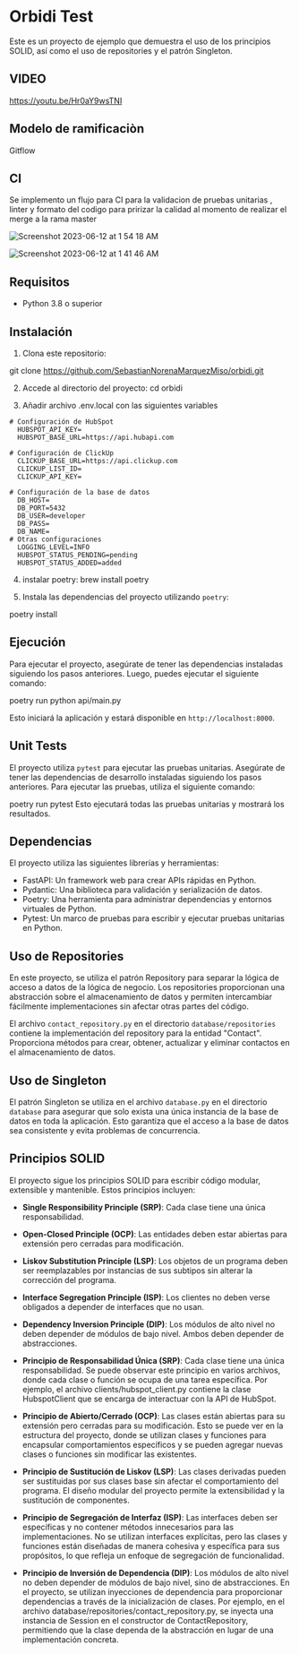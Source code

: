 
# Orbidi Test

Este es un proyecto de ejemplo que demuestra el uso de los principios SOLID, así como el uso de repositories y el patrón Singleton.
## VIDEO
https://youtu.be/Hr0aY9wsTNI

## Modelo de ramificaciòn
Gitflow

## CI
Se implemento un flujo para CI para la validacion de pruebas unitarias , linter y formato del codigo para pririzar la calidad al momento de realizar el merge a la rama master

![Screenshot 2023-06-12 at 1 54 18 AM](https://github.com/SebastianNorenaMarquezMiso/orbidi/assets/78800255/490975a0-4ab9-4df2-b61f-eb78c6c46129)


![Screenshot 2023-06-12 at 1 41 46 AM](https://github.com/SebastianNorenaMarquezMiso/orbidi/assets/78800255/a3b9ebaf-a45d-4936-96fd-d30ed61c0ca3)

## Requisitos

- Python 3.8 o superior

## Instalación

1. Clona este repositorio:

git clone https://github.com/SebastianNorenaMarquezMiso/orbidi.git

2. Accede al directorio del proyecto:
cd orbidi

3. Añadir archivo .env.local con las siguientes variables
```
# Configuración de HubSpot
  HUBSPOT_API_KEY=
  HUBSPOT_BASE_URL=https://api.hubapi.com

# Configuración de ClickUp
  CLICKUP_BASE_URL=https://api.clickup.com
  CLICKUP_LIST_ID=
  CLICKUP_API_KEY=

# Configuración de la base de datos
  DB_HOST=
  DB_PORT=5432
  DB_USER=developer
  DB_PASS=
  DB_NAME=
# Otras configuraciones
  LOGGING_LEVEL=INFO
  HUBSPOT_STATUS_PENDING=pending
  HUBSPOT_STATUS_ADDED=added
```
4. instalar poetry:
brew install poetry

5. Instala las dependencias del proyecto utilizando `poetry`:

poetry install

## Ejecución

Para ejecutar el proyecto, asegúrate de tener las dependencias instaladas siguiendo los pasos anteriores. Luego, puedes ejecutar el siguiente comando:



poetry run python api/main.py

Esto iniciará la aplicación y estará disponible en `http://localhost:8000`.

## Unit Tests

El proyecto utiliza `pytest` para ejecutar las pruebas unitarias. Asegúrate de tener las dependencias de desarrollo instaladas siguiendo los pasos anteriores. Para ejecutar las pruebas, utiliza el siguiente comando:


poetry run pytest
Esto ejecutará todas las pruebas unitarias y mostrará los resultados.

## Dependencias

El proyecto utiliza las siguientes librerías y herramientas:

- FastAPI: Un framework web para crear APIs rápidas en Python.
- Pydantic: Una biblioteca para validación y serialización de datos.
- Poetry: Una herramienta para administrar dependencias y entornos virtuales de Python.
- Pytest: Un marco de pruebas para escribir y ejecutar pruebas unitarias en Python.

## Uso de Repositories

En este proyecto, se utiliza el patrón Repository para separar la lógica de acceso a datos de la lógica de negocio. Los repositories proporcionan una abstracción sobre el almacenamiento de datos y permiten intercambiar fácilmente implementaciones sin afectar otras partes del código.

El archivo `contact_repository.py` en el directorio `database/repositories` contiene la implementación del repository para la entidad "Contact". Proporciona métodos para crear, obtener, actualizar y eliminar contactos en el almacenamiento de datos.
## Uso de Singleton

El patrón Singleton se utiliza en el archivo `database.py` en el directorio `database` para asegurar que solo exista una única instancia de la base de datos en toda la aplicación. Esto garantiza que el acceso a la base de datos sea consistente y evita problemas de concurrencia.

## Principios SOLID

El proyecto sigue los principios SOLID para escribir código modular, extensible y mantenible. Estos principios incluyen:

- **Single Responsibility Principle (SRP)**: Cada clase tiene una única responsabilidad.
- **Open-Closed Principle (OCP)**: Las entidades deben estar abiertas para extensión pero cerradas para modificación.
- **Liskov Substitution Principle (LSP)**: Los objetos de un programa deben ser reemplazables por instancias de sus subtipos sin alterar la corrección del programa.
- **Interface Segregation Principle (ISP)**: Los clientes no deben verse obligados a depender de interfaces que no usan.
- **Dependency Inversion Principle (DIP)**: Los módulos de alto nivel no deben depender de módulos de bajo nivel. Ambos deben depender de abstracciones.

- **Principio de Responsabilidad Única (SRP)**: Cada clase tiene una única responsabilidad. Se puede observar este principio en varios archivos, donde cada clase o función se ocupa de una tarea específica. Por ejemplo, el archivo clients/hubspot_client.py contiene la clase HubspotClient que se encarga de interactuar con la API de HubSpot.

- **Principio de Abierto/Cerrado (OCP)**: Las clases están abiertas para su extensión pero cerradas para su modificación. Esto se puede ver en la estructura del proyecto, donde se utilizan clases y funciones para encapsular comportamientos específicos y se pueden agregar nuevas clases o funciones sin modificar las existentes.

- **Principio de Sustitución de Liskov (LSP)**: Las clases derivadas pueden ser sustituidas por sus clases base sin afectar el comportamiento del programa. El diseño modular del proyecto permite la extensibilidad y la sustitución de componentes.

- **Principio de Segregación de Interfaz (ISP)**: Las interfaces deben ser específicas y no contener métodos innecesarios para las implementaciones. No se utilizan interfaces explícitas, pero las clases y funciones están diseñadas de manera cohesiva y específica para sus propósitos, lo que refleja un enfoque de segregación de funcionalidad.

- **Principio de Inversión de Dependencia (DIP)**: Los módulos de alto nivel no deben depender de módulos de bajo nivel, sino de abstracciones. En el proyecto, se utilizan inyecciones de dependencia para proporcionar dependencias a través de la inicialización de clases. Por ejemplo, en el archivo database/repositories/contact_repository.py, se inyecta una instancia de Session en el constructor de ContactRepository, permitiendo que la clase dependa de la abstracción en lugar de una implementación concreta.
